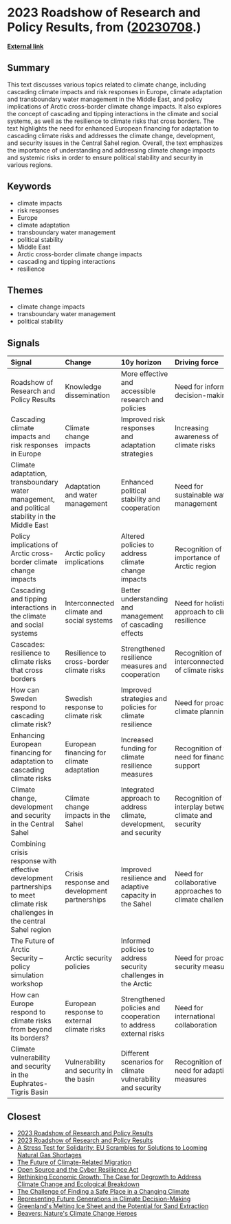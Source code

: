 # __2023 Roadshow of Research and Policy Results__, from ([20230708](https://kghosh.substack.com/p/20230708).)

__[External link](https://www.cascades.eu/?utm_source=substack&utm_medium=email)__



## Summary

This text discusses various topics related to climate change, including cascading climate impacts and risk responses in Europe, climate adaptation and transboundary water management in the Middle East, and policy implications of Arctic cross-border climate change impacts. It also explores the concept of cascading and tipping interactions in the climate and social systems, as well as the resilience to climate risks that cross borders. The text highlights the need for enhanced European financing for adaptation to cascading climate risks and addresses the climate change, development, and security issues in the Central Sahel region. Overall, the text emphasizes the importance of understanding and addressing climate change impacts and systemic risks in order to ensure political stability and security in various regions.

## Keywords

* climate impacts
* risk responses
* Europe
* climate adaptation
* transboundary water management
* political stability
* Middle East
* Arctic cross-border climate change impacts
* cascading and tipping interactions
* resilience

## Themes

* climate change impacts
* transboundary water management
* political stability

## Signals

| Signal                                                                                                                        | Change                                       | 10y horizon                                                       | Driving force                                             |
|:------------------------------------------------------------------------------------------------------------------------------|:---------------------------------------------|:------------------------------------------------------------------|:----------------------------------------------------------|
| Roadshow of Research and Policy Results                                                                                       | Knowledge dissemination                      | More effective and accessible research and policies               | Need for informed decision-making                         |
| Cascading climate impacts and risk responses in Europe                                                                        | Climate change impacts                       | Improved risk responses and adaptation strategies                 | Increasing awareness of climate risks                     |
| Climate adaptation, transboundary water management, and political stability in the Middle East                                | Adaptation and water management              | Enhanced political stability and cooperation                      | Need for sustainable water management                     |
| Policy implications of Arctic cross-border climate change impacts                                                             | Arctic policy implications                   | Altered policies to address climate change impacts                | Recognition of the importance of Arctic region            |
| Cascading and tipping interactions in the climate and social systems                                                          | Interconnected climate and social systems    | Better understanding and management of cascading effects          | Need for holistic approach to climate resilience          |
| Cascades: resilience to climate risks that cross borders                                                                      | Resilience to cross-border climate risks     | Strengthened resilience measures and cooperation                  | Recognition of the interconnectedness of climate risks    |
| How can Sweden respond to cascading climate risk?                                                                             | Swedish response to climate risk             | Improved strategies and policies for climate resilience           | Need for proactive climate planning                       |
| Enhancing European financing for adaptation to cascading climate risks                                                        | European financing for climate adaptation    | Increased funding for climate resilience measures                 | Recognition of the need for financial support             |
| Climate change, development and security in the Central Sahel                                                                 | Climate change impacts in the Sahel          | Integrated approach to address climate, development, and security | Recognition of the interplay between climate and security |
| Combining crisis response with effective development partnerships to meet climate risk challenges in the central Sahel region | Crisis response and development partnerships | Improved resilience and adaptive capacity in the Sahel            | Need for collaborative approaches to climate challenges   |
| The Future of Arctic Security – policy simulation workshop                                                                    | Arctic security policies                     | Informed policies to address security challenges in the Arctic    | Need for proactive security measures                      |
| How can Europe respond to climate risks from beyond its borders?                                                              | European response to external climate risks  | Strengthened policies and cooperation to address external risks   | Need for international collaboration                      |
| Climate vulnerability and security in the Euphrates-Tigris Basin                                                              | Vulnerability and security in the basin      | Different scenarios for climate vulnerability and security        | Recognition of the need for adaptive measures             |

## Closest

* [2023 Roadshow of Research and Policy Results](589c2c554219a6d4ae1ad0c9d1d75a21)
* [2023 Roadshow of Research and Policy Results](589c2c554219a6d4ae1ad0c9d1d75a21)
* [A Stress Test for Solidarity: EU Scrambles for Solutions to Looming Natural Gas Shortages](1e78d32ea623267ea92d5316f969d1ca)
* [The Future of Climate-Related Migration](c81fc28723b795ba2febc1fc728d6f1a)
* [Open Source and the Cyber Resilience Act](2e15bb8c640aadb6d9022cf48f446954)
* [Rethinking Economic Growth: The Case for Degrowth to Address Climate Change and Ecological Breakdown](d18185596b0ee658ac31e9c3003c6d92)
* [The Challenge of Finding a Safe Place in a Changing Climate](efa36dc9bd5ddc890866d4ab1e68e71f)
* [Representing Future Generations in Climate Decision-Making](32228bbf929d81d39a1808dd9b7c4493)
* [Greenland's Melting Ice Sheet and the Potential for Sand Extraction](6c6a5e8d50e3045323cf202ba5b17ea9)
* [Beavers: Nature's Climate Change Heroes](4ef4757586661978f066dce209fada17)